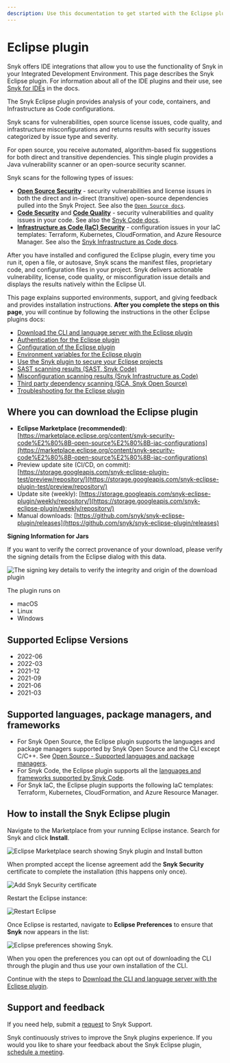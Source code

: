 ```yaml
---
description: Use this documentation to get started with the Eclipse plugin.
---
```


# Eclipse plugin

Snyk offers IDE integrations that allow you to use the functionality of Snyk in your Integrated Development Environment. This page describes the Snyk Eclipse plugin. For information about all of the IDE plugins and their use, see [Snyk for IDEs](https://docs.snyk.io/ide-tools) in the docs.

The Snyk Eclipse plugin provides analysis of your code, containers, and Infrastructure as Code configurations.

Snyk scans for vulnerabilities, open source license issues, code quality, and infrastructure misconfigurations and returns results with security issues categorized by issue type and severity.

For open source, you receive automated, algorithm-based fix suggestions for both direct and transitive dependencies. This single plugin provides a Java vulnerability scanner or an open-source security scanner.

Snyk scans for the following types of issues:

* [**Open Source Security**](https://snyk.io/product/open-source-security-management/) - security vulnerabilities and license issues in both the direct and in-direct (transitive) open-source dependencies pulled into the Snyk Project. See also the [`Open Source docs`](https://docs.snyk.io/products/snyk-open-source).
* [**Code Security**](https://snyk.io/product/snyk-code/) and [**Code Quality**](https://snyk.io/product/snyk-code/) - security vulnerabilities and quality issues in your code. See also the [Snyk Code docs](https://docs.snyk.io/products/snyk-code).
* [**Infrastructure as Code (IaC) Security**](https://snyk.io/product/infrastructure-as-code-security/) - configuration issues in your IaC templates: Terraform, Kubernetes, CloudFormation, and Azure Resource Manager. See also the [Snyk Infrastructure as Code docs](https://docs.snyk.io/products/snyk-infrastructure-as-code).

After you have installed and configured the Eclipse plugin, every time you run it, open a file, or autosave, Snyk scans the manifest files, proprietary code, and configuration files in your project. Snyk delivers actionable vulnerability, license, code quality, or misconfiguration issue details and displays the results natively within the Eclipse UI.

This page explains supported environments, support, and giving feedback and provides installation instructions. **After you complete the steps on this page**, you will continue by following the instructions in the other Eclipse plugins docs:

* [Download the CLI and language server with the Eclipse plugin](https://docs.snyk.io/ide-tools/eclipse-plugin/download-the-cli-and-language-server-with-the-eclipse-plugin)
* [Authentication for the Eclipse plugin](https://docs.snyk.io/ide-tools/eclipse-plugin/authentication-for-the-eclipse-plugin)
* [Configuration of the Eclipse plugin](https://docs.snyk.io/ide-tools/eclipse-plugin/configuration-of-the-eclipse-plugin)
* [Environment variables for the Eclipse plugin](https://docs.snyk.io/ide-tools/eclipse-plugin/environment-variables-for-the-eclipse-plugin)
* [Use the Snyk plugin to secure your Eclipse projects](https://docs.snyk.io/ide-tools/eclipse-plugin/use-the-snyk-plugin-to-secure-your-eclipse-projects)
* [SAST scanning results (SAST, Snyk Code)](https://docs.snyk.io/ide-tools/eclipse-plugin/sast-scanning-results-sast-snyk-code)
* [Misconfiguration scanning results (Snyk Infrastructure as Code)](https://docs.snyk.io/ide-tools/eclipse-plugin/misconfiguration-scanning-results-snyk-infrastructure-as-code)
* [Third party dependency scanning (SCA, Snyk Open Source)](https://docs.snyk.io/ide-tools/eclipse-plugin/third-party-dependency-scanning-sca-snyk-open-source)
* [Troubleshooting for the Eclipse plugin](https://docs.snyk.io/ide-tools/eclipse-plugin/troubleshooting-for-the-eclipse-plugin)

## Where you can download the Eclipse plugin

* **Eclipse Marketplace (recommended)**: [https://marketplace.eclipse.org/content/snyk-security-code%E2%80%8B-open-source%E2%80%8B-iac-configurations](https://marketplace.eclipse.org/content/snyk-security-code%E2%80%8B-open-source%E2%80%8B-iac-configurations)
* Preview update site (CI/CD, on commit): [https://storage.googleapis.com/snyk-eclipse-plugin-test/preview/repository/](https://storage.googleapis.com/snyk-eclipse-plugin-test/preview/repository/)
* Update site (weekly): [https://storage.googleapis.com/snyk-eclipse-plugin/weekly/repository/](https://storage.googleapis.com/snyk-eclipse-plugin/weekly/repository/)
* Manual downloads: [https://github.com/snyk/snyk-eclipse-plugin/releases](https://github.com/snyk/snyk-eclipse-plugin/releases)

**Signing Information for Jars**

If you want to verify the correct provenance of your download, please verify the signing details from the Eclipse dialog with this data.

<img src="https://github.com/snyk/user-docs/raw/HEAD/docs/.gitbook/assets/image (369).png" alt="The signing key details to verify the integrity and origin of the download plugin" />

The plugin runs on

* macOS
* Linux
* Windows

## Supported Eclipse Versions

* 2022-06
* 2022-03
* 2021-12
* 2021-09
* 2021-06
* 2021-03

## Supported languages, package managers, and frameworks

* For Snyk Open Source, the Eclipse plugin supports the languages and package managers supported by Snyk Open Source and the CLI except C/C++. See [Open Source - Supported languages and package managers](https://docs.snyk.io/products/snyk-open-source/language-and-package-manager-support).
* For Snyk Code, the Eclipse plugin supports all the [languages and frameworks supported by Snyk Code](https://docs.snyk.io/products/snyk-code/snyk-code-language-and-framework-support#language-support-with-snyk-code-ai-engine).
* For Snyk IaC, the Eclipse plugin supports the following IaC templates: Terraform, Kubernetes, CloudFormation, and Azure Resource Manager.

## How to install the Snyk Eclipse plugin

Navigate to the Marketplace from your running Eclipse instance. Search for Snyk and click **Install**.

<img src="https://github.com/snyk/user-docs/raw/HEAD/docs/.gitbook/assets/Screenshot 2022-05-17 at 16.29.29.png" alt="Eclipse Marketplace search showing Snyk plugin and Install button" />

When prompted accept the license agreement add the **Snyk Security** certificate to complete the installation (this happens only once).

<img src="https://github.com/snyk/user-docs/raw/HEAD/docs/.gitbook/assets/Screenshot 2022-05-13 at 09.08.52.png" alt="Add Snyk Security certificate" />

Restart the Eclipse instance:

<img src="https://github.com/snyk/user-docs/raw/HEAD/docs/.gitbook/assets/Screenshot 2022-05-13 at 09.16.37.png" alt="Restart Eclipse" />

Once Eclipse is restarted, navigate to **Eclipse Preferences** to ensure that **Snyk** now appears in the list:

<img src="https://github.com/snyk/user-docs/raw/HEAD/docs/.gitbook/assets/Screenshot 2022-05-17 at 16.36.07.png" alt="Eclipse preferences showing Snyk." />

When you open the preferences you can opt out of downloading the CLI through the plugin and thus use your own installation of the CLI.

Continue with the steps to [Download the CLI and language server with the Eclipse plugin](https://docs.snyk.io/ide-tools/eclipse-plugin/download-the-cli-and-language-server-with-the-eclipse-plugin).

## Support and feedback

If you need help, submit a [request](https://support.snyk.io/hc/en-us/requests/new) to Snyk Support.

Snyk continuously strives to improve the Snyk plugins experience. If you would you like to share your feedback about the Snyk Eclipse plugin, [schedule a meeting](https://calendly.com/snyk-georgi/45min?month=2022-01).

